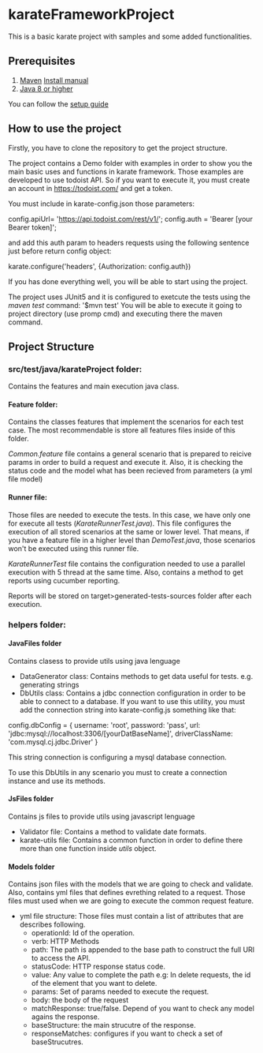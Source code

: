 # karateFrameworkProject
This is a basic karate project with samples and some added functionalities.

## Prerequisites
1. [Maven](https://maven.apache.org/download.cgi) [Install manual](https://maven.apache.org/install.html )
2. [Java 8 or higher](https://www.oracle.com/java/technologies/javase/javase8u211-later-archive-downloads.html)

You can follow the [setup guide](https://wizeline.atlassian.net/wiki/spaces/WQ/pages/3341549619/Karate+Setup)

## How to use the project
Firstly, you have to clone the repository to get the project structure.

The project contains a Demo folder with examples in order to show you the main basic uses and functions in karate framework.
Those examples are developed to use todoist API. So if you want to execute it, you must create an account in https://todoist.com/ and get a token.

You must include in karate-config.json those parameters:

  config.apiUrl= 'https://api.todoist.com/rest/v1/';
  config.auth = 'Bearer [your Bearer token]';
  
and add this auth param to headers requests using the following sentence just before return config object:
  
  karate.configure('headers', {Authorization: config.auth})
  
If you has done everything well, you will be able to start using the project. 

The project uses JUnit5 and it is configured to exetcute the tests using the _maven test_ command: '$mvn test'
You will be able to execute it going to project directory (use promp cmd) and executing there the maven command.

## Project Structure
### src/test/java/karateProject folder:
Contains the features and main execution java class. 

#### Feature folder:
Contains the classes features that implement the scenarios for each test case. The most recommendable is store all features files inside of this folder.

_Common.feature_ file contains a general scenario that is prepared to reicive params in order to build a request and execute it. Also, it is checking the status code and the model what has been recieved from parameters (a yml file model) 

#### Runner file:
Those files are needed to execute the tests. In this case, we have only one for execute all tests (_KarateRunnerTest.java_). This file configures the execution of all stored scenarios at the same or lower level. That means, if you have a feature file in a higher level than _DemoTest.java_, those scenarios won't be executed using this runner file.

_KarateRunnerTest_ file contains the configuration needed to use a parallel execution with 5 thread at the same time. Also, contains a method to get reports using  cucumber reporting.

Reports will be stored on target>generated-tests-sources folder after each execution.

### helpers folder:
#### JavaFiles folder
Contains clasess to provide utils using java lenguage
 * DataGenerator class: Contains methods to get data useful for tests. e.g. generating strings
 * DbUtils class: Contains a jdbc connection configuration in order to be able to connect to a database.
If you want to use this utility, you must add the connection string into karate-config.js something like that: 

config.dbConfig = { username: 'root', password: 'pass', url: 'jdbc:mysql://localhost:3306/[yourDatBaseName]', driverClassName: 'com.mysql.cj.jdbc.Driver' }

This string connection is configuring a mysql database connection. 

To use this DbUtils in any scenario you must to create a connection instance and use its methods.

#### JsFiles folder
Contains js files to provide utils using javascript lenguage
 * Validator file: Contains a method to validate date formats.
 * karate-utils file: Contains a common function in order to define there more than one function inside _utils_ object.

 #### Models folder
 Contains json files with the models that we are going to check and validate. Also, contains yml files that defines evrething related to a request. Those files must used when we are going to execute the common request feature.

 * yml file structure: Those files must contain a list of attributes that are describes following.
    * operationId: Id of the operation. 
    * verb: HTTP Methods 
    * path: The path is appended to the base path to construct the full URI to access the API.
    * statusCode: HTTP response status code. 
    * value: Any value to complete the path e.g: In delete requests, the id of the element that you want to delete. 
    * params: Set of params needed to execute the request.
    * body: the body of the request
    * matchResponse: true/false. Depend of you want to check any model agains the response.
    * baseStructure: the main strucutre of the response.
    * responseMatches: configures if you want to check a set of baseStrucutres.  

